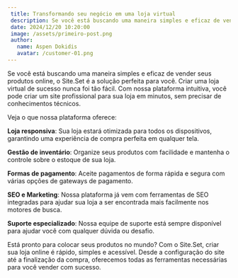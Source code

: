 ```yaml
---
 title: Transformando seu negócio em uma loja virtual
 description: Se você está buscando uma maneira simples e eficaz de vender seus produtos online, o Site.Set é a solução perfeita para você.
 date: 2024/12/20 10:20:00
 image: /assets/primeiro-post.png
 author:
   name: Aspen Dokidis
   avatar: /customer-01.png
---
```

 
 Se você está buscando uma maneira simples e eficaz de vender seus produtos online, o Site.Set é a solução perfeita para você. Criar uma loja virtual de sucesso nunca foi tão fácil. Com nossa plataforma intuitiva, você pode criar um site profissional para sua loja em minutos, sem precisar de conhecimentos técnicos.
 
 Veja o que nossa plataforma oferece:
 
 **Loja responsiva**: Sua loja estará otimizada para todos os dispositivos, garantindo uma experiência de compra perfeita em qualquer tela.
 
 **Gestão de inventário**: Organize seus produtos com facilidade e mantenha o controle sobre o estoque de sua loja.
 
 **Formas de pagamento**: Aceite pagamentos de forma rápida e segura com várias opções de gateways de pagamento.
 
 **SEO e Marketing**: Nossa plataforma já vem com ferramentas de SEO integradas para ajudar sua loja a ser encontrada mais facilmente nos motores de busca.
 
 **Suporte especializado**: Nossa equipe de suporte está sempre disponível para ajudar você com qualquer dúvida ou desafio.
 
 Está pronto para colocar seus produtos no mundo? Com o Site.Set, criar sua loja online é rápido, simples e acessível. Desde a configuração do site até a finalização da compra, oferecemos todas as ferramentas necessárias para você vender com sucesso.